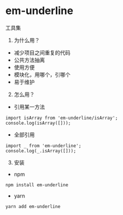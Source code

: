 # em-underline
工具集

1. 为什么用？

 * 减少项目之间重复的代码
 * 公共方法抽离
 * 使用方便
 * 模块化，用哪个，引哪个
 * 易于维护

2. 怎么用？

  * 引用某一方法
 ```
 import isArray from 'em-underline/isArray';
 console.log(isArray([]));
 ```

  * 全部引用
 ```
 import _ from 'em-underline';
 console.log(_.isArray([]));
 ```

3. 安装

  * npm

  `npm install em-underline`

  * yarn

  `yarn add em-underline`
